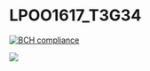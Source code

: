 # LPOO1617_T3G34


[![BCH compliance](https://bettercodehub.com/edge/badge/myownxdeath/LPOO1617_T3G4)](https://bettercodehub.com/)

<img src='https://bettercodehub.com/edge/badge/myownxdeath/LPOO1617_T3G4'>
